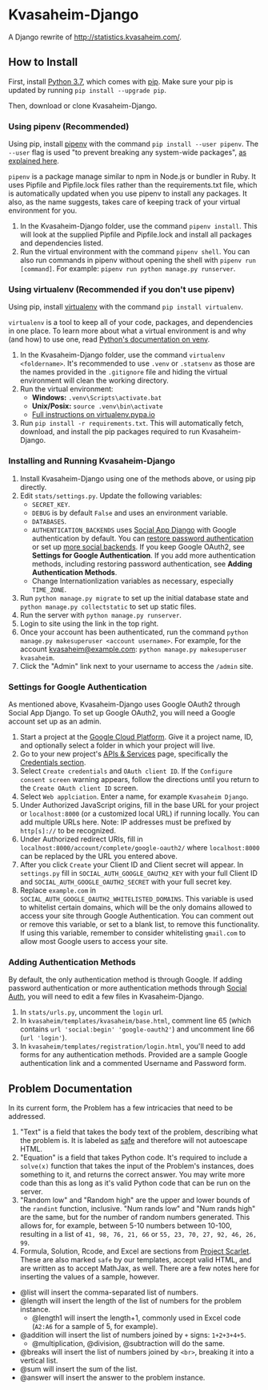 # Kvasaheim-Django
A Django rewrite of http://statistics.kvasaheim.com/.

## How to Install
First, install [Python 3.7](https://www.python.org/downloads/release/python-370/), which comes with [pip](https://pypi.org/project/pip/). Make sure your pip is updated by running `pip install --upgrade pip`.

Then, download or clone Kvasaheim-Django.

### Using pipenv (Recommended)
Using pip, install [pipenv](https://docs.pipenv.org/) with the command `pip install --user pipenv`. The `--user` flag is used "to prevent breaking any system-wide packages", [as explained here](https://docs.pipenv.org/install/#installing-pipenv).

`pipenv` is a package manage similar to npm in Node.js or bundler in Ruby. It uses Pipfile and Pipfile.lock files rather than the requirements.txt file, which is automatically updated when you use pipenv to install any packages. It also, as the name suggests, takes care of keeping track of your virtual environment for you.

1. In the Kvasaheim-Django folder, use the command `pipenv install`. This will look at the supplied Pipfile and Pipfile.lock and install all packages and dependencies listed.
2. Run the virtual environment with the command `pipenv shell`. You can also run commands in pipenv without opening the shell with `pipenv run [command]`. For example: `pipenv run python manage.py runserver`.

### Using virtualenv (Recommended if you don't use pipenv)
Using pip, install [virtualenv](https://virtualenv.pypa.io/en/stable/installation/) with the command `pip install virtualenv`.

`virtualenv` is a tool to keep all of your code, packages, and dependencies in one place. To learn more about what a virtual environment is and why (and how) to use one, read [Python's documentation on venv](https://docs.python.org/3/tutorial/venv.html).

1. In the Kvasaheim-Django folder, use the command `virtualenv <foldername>`. It's recommended to use `.venv` or `.statsenv` as those are the names provided in the `.gitignore` file and hiding the virtual environment will clean the working directory.
2. Run the virtual environment:
    * **Windows:** `.venv\Scripts\activate.bat`
    * **Unix/Posix:** `source .venv\bin\activate`
    * [Full instructions on virtualenv.pypa.io](https://virtualenv.pypa.io/en/stable/userguide/#activate-script)
3. Run `pip install -r requirements.txt`. This will automatically fetch, download, and install the pip packages required to run Kvasaheim-Django.

### Installing and Running Kvasaheim-Django
1. Install Kvasaheim-Django using one of the methods above, or using pip directly.
2. Edit `stats/settings.py`. Update the following variables:
    * `SECRET_KEY`.
    * `DEBUG` is by default `False` and uses an environment variable.
    * `DATABASES`.
    * `AUTHENTICATION_BACKENDS` uses [Social App Django](https://github.com/python-social-auth/social-app-django) with Google authentication by default. You can [restore password authentication](https://docs.djangoproject.com/en/2.0/topics/auth/customizing/#specifying-authentication-backends) or set up [more social backends](http://python-social-auth.readthedocs.io/en/latest/configuration/django.html#authentication-backends). If you keep Google OAuth2, see __Settings for Google Authentication__. If you add more authentication methods, including restoring password authentication, see __Adding Authentication Methods__.
    * Change Internationlization variables as necessary, especially `TIME_ZONE`.
3. Run `python manage.py migrate` to set up the initial database state and `python manage.py collectstatic` to set up static files.
4. Run the server with `python manage.py runserver`.
5. Login to site using the link in the top right.
6. Once your account has been authenticated, run the command `python manage.py makesuperuser <account username>`. For example, for the account kvasaheim@example.com: `python manage.py makesuperuser kvasaheim`. 
7. Click the "Admin" link next to your username to access the `/admin` site.

### Settings for Google Authentication
As mentioned above, Kvasaheim-Django uses Google OAuth2 through Social App Django. To set up Google OAuth2, you will need a Google account set up as an admin.
1. Start a project at the [Google Cloud Platform](https://console.cloud.google.com/). Give it a project name, ID, and optionally select a folder in which your project will live.
2. Go to your new project's [APIs & Services](https://console.cloud.google.com/apis/dashboard) page, specifically the [Credentials section](https://console.cloud.google.com/apis/credentials).
3. Select `Create credentials` and `OAuth client ID`. If the `Configure consent screen` warning appears, follow the directions until you return to the `Create OAuth client ID` screen.
4. Select `Web applciation`. Enter a name, for example `Kvasaheim Django`.
5. Under Authorized JavaScript origins, fill in the base URL for your project or `localhost:8000` (or a customized local URL) if running locally. You can add multiple URLs here. Note: IP addresses must be prefixed by `http[s]://` to be recognized.
6. Under Authorized redirect URIs, fill in `localhost:8000/account/complete/google-oauth2/` where `localhost:8000` can be replaced by the URL you entered above.
7. After you click `Create` your Client ID and Client secret will appear. In `settings.py` fill in `SOCIAL_AUTH_GOOGLE_OAUTH2_KEY` with your full Client ID and `SOCIAL_AUTH_GOOGLE_OAUTH2_SECRET` with your full secret key.
8. Replace `example.com` in `SOCIAL_AUTH_GOOGLE_OAUTH2_WHITELISTED_DOMAINS`. This variable is used to whitelist certain domains, which will be the only domains allowed to access your site through Google Authentication. You can comment out or remove this variable, or set to a blank list, to remove this functionality. If using this variable, remember to consider whitelisting `gmail.com` to allow most Google users to access your site.

### Adding Authentication Methods
By default, the only authentication method is through Google. If adding password authentication or more authentication methods through [Social Auth](http://python-social-auth.readthedocs.io/en/latest/index.html), you will need to edit a few files in Kvasaheim-Django.
1. In `stats/urls.py`, uncomment the `login` url.
2. In `kvasaheim/templates/kvasaheim/base.html`, comment line 65 (which contains `url 'social:begin' 'google-oauth2'`) and uncomment line 66 (`url 'login'`).
3. In `kvasaheim/templates/registration/login.html`, you'll need to add forms for any authentication methods. Provided are a sample Google authentication link and a commented Username and Password form.

## Problem Documentation
In its current form, the Problem has a few intricacies that need to be addressed.
1. "Text" is a field that takes the body text of the problem, describing what the problem is. It is labeled as [safe](https://docs.djangoproject.com/en/2.0/ref/templates/builtins/#std:templatefilter-safe) and therefore will not autoescape HTML.
2. "Equation" is a field that takes Python code. It's required to include a `solve(x)` function that takes the input of the Problem's instances, does something to it, and returns the correct answer. You may write more code than this as long as it's valid Python code that can be run on the server.
3. "Random low" and "Random high" are the upper and lower bounds of the `randint` function, inclusive. "Num rands low" and "Num rands high" are the same, but for the number of random numbers generated. This allows for, for example, between 5-10 numbers between 10-100, resulting in a list of `41, 98, 76, 21, 66` or `55, 23, 70, 27, 92, 46, 26, 99`.
4. Formula, Solution, Rcode, and Excel are sections from [Project Scarlet](http://statistics.kvasaheim.com/kvasaheim/mean.php). These are also marked `safe` by our templates, accept valid HTML, and are written as to accept MathJax, as well. There are a few notes here for inserting the values of a sample, however.
  * @list will insert the comma-separated list of numbers.
  * @length will insert the length of the list of numbers for the problem instance.
    * @length1 will insert the length+1, commonly used in Excel code (`A2:A6` for a sample of 5, for example).
  * @addition will insert the list of numbers joined by `+` signs: `1+2+3+4+5`.
    * @multiplication, @division, @subtraction will do the same.
  * @breaks will insert the list of numbers joined by `<br>`, breaking it into a vertical list.
  * @sum will insert the sum of the list.
  * @answer will insert the answer to the problem instance.
